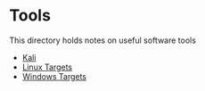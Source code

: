 # Tools

This directory holds notes on useful software tools

- [Kali](./kali/README.md)
- [Linux Targets](./linux-targets/README.md)
- [Windows Targets](./windows-targets/README.md)
